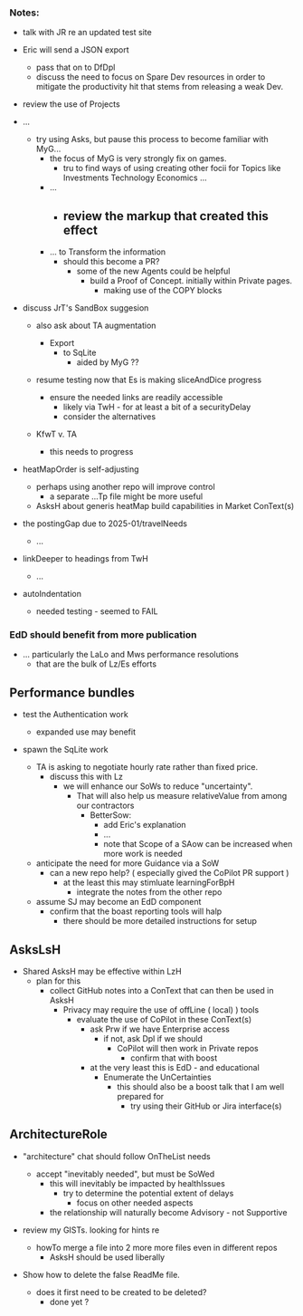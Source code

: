 ### Notes:

- talk with JR re an updated test site
- Eric will send a JSON export
  - pass that on to DfDpl
  - discuss the need to focus on Spare Dev resources in order to mitigate the productivity hit that stems from releasing a weak Dev.
 
- review the use of Projects
- ...
  - try using Asks, but pause this process to become familiar with MyG...
    - the focus of MyG is very strongly fix on games.
      - tru to find ways of using creating other focii for Topics like Investments Technology Economics ...
    - ...
      - review the markup that created this effect
        - 
    - ... to Transform the information
      - should this become a PR?
        - some of the new Agents could be helpful
          - build a Proof of Concept. initially within Private pages.
            - making use of the COPY blocks
- discuss JrT's SandBox suggesion
  - also ask about TA augmentation
    - Export
      - to SqLite 
        - aided by MyG ??
  - resume testing now that Es is making sliceAndDice progress
    - ensure the needed links are readily accessible
      - likely via TwH - for at least a bit of a securityDelay
      - consider the alternatives

  - KfwT v. TA
    - this needs to progress

- heatMapOrder is self-adjusting
  - perhaps using another repo will improve control
    - a separate ...Tp file might be more useful
  - AsksH about generis heatMap build capabilities in Market ConText(s)

- the postingGap due to 2025-01/travelNeeds
  - ...

- linkDeeper to headings from TwH
  - ...
 
- autoIndentation
  - needed testing - seemed to FAIL

  
### EdD should benefit from more publication

- ... particularly the LaLo and Mws performance resolutions 
  - that are the bulk of Lz/Es efforts


## Performance bundles
- test the Authentication work
  - expanded use may benefit

- spawn the SqLite work
  - TA is asking to negotiate hourly rate rather than fixed price.
    - discuss this with Lz
      - we will enhance our SoWs to reduce "uncertainty".
        - That will also help us measure relativeValue from among our contractors
          - BetterSow:
            - add Eric's explanation
            - ...
            - note that Scope of a SAow can be increased when more work is needed
  - anticipate the need for more Guidance via a SoW
    - can a new repo help?  ( especially gived the CoPilot PR support )
      - at the least this may stimluate learningForBpH
        - integrate the notes from the other repo
  - assume SJ may become an EdD component
    - confirm that the boast reporting tools will halp
      - there should be more detailed instructions for setup


## AsksLsH
  - Shared AsksH may be effective within LzH
    - plan for this
      - collect GitHub notes into a ConText that can then be used in AsksH
        - Privacy may require the use of offLine ( local) ) tools
          - evaluate the use of CoPilot in these ConText(s)
            - ask Prw if we have Enterprise access
              - if not, ask Dpl if we should
                - CoPilot will then work in Private repos
                  - confirm that with boost
            - at the very least this is EdD - and educational
              - Enumerate the UnCertainties
                - this should also be a boost talk that I am well prepared for
                  - try using their GitHub or Jira interface(s)


## ArchitectureRole
- "architecture" chat should follow OnTheList needs
  - accept "inevitably needed", but must be SoWed
    - this will inevitably be impacted by healthIssues
      - try to determine the potential extent of delays
        - focus on other needed aspects
    - the relationship will naturally become Advisory - not Supportive

- review my GISTs. looking for hints re
  - howTo merge a file into 2 more more files even in different repos
    - AsksH should be used liberally

- Show how to delete the false ReadMe file.
  - does it first need to be created to be deleted?
    - done yet ?
